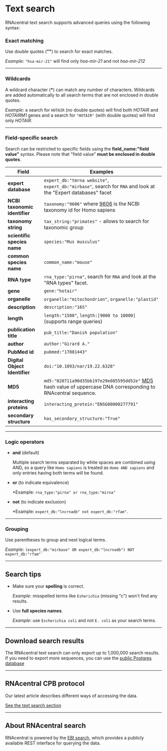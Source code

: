 
# <i class="fa fa-search"></i> Text search

RNAcentral text search supports advanced queries using the following syntax:

### Exact matching <a style="cursor: pointer" id="exact-matching" ng-click="scrollTo('exact-matching')" name="exact-matching" class="text-muted smaller"><i class="fa fa-link"></i></a>

Use double quotes (**""**) to search for exact matches.

*Example*: `"hsa-mir-21"` will find only *hsa-mir-21* and not *hsa-mir-212*

---

### Wildcards <a style="cursor: pointer" id="wildcards" ng-click="scrollTo('wildcards')" name="wildcards" class="text-muted smaller"><i class="fa fa-link"></i></a>

A wildcard character (<strong>*</strong>) can match any number of characters. Wildcards are added automatically to all search terms that are not enclosed in double quotes.

*Example*: a search for `HOTAIR` (no double quotes) will find both *HOTAIR* and *HOTAIRM1* genes
and a search for `"HOTAIR"` (with double quotes) will find only *HOTAIR*.

---

### Field-specific search <a style="cursor: pointer" id="field-specific-search" ng-click="scrollTo('field-specific-search')" name="field-specific-search" class="text-muted smaller"><i class="fa fa-link"></i></a>

Search can be restricted to specific fields using the **field_name:"field value"** syntax.
Please note that "field value" **must be enclosed in double quotes**.

| Field                          | Examples                                                                                                                                           |
| ------------------------------ | -------------------------------------------------------------------------------------------------------------------------------------------------- |
| **expert database**            | `expert_db:"tmrna website"`, `expert_db:"mirbase"`, search for `RNA` and look at the "Expert databases" facet                                      |
| **NCBI taxonomic identifier**  | `taxonomy:"9606"` where [9606](http://www.ncbi.nlm.nih.gov/Taxonomy/Browser/wwwtax.cgi?id=9606) is the NCBI taxonomy id for Homo sapiens           |
| **taxonomy string**            | `tax_string:"primates"` - allows to search for taxonomic group                                                                                     |
| **scientific species name**    | `species:"Mus musculus"`                                                                                                                           |
| **common species name**        | `common_name:"mouse"`                                                                                                                              |
| **RNA type**                   | `rna_type:"pirna"`, search for `RNA` and look at the "RNA types" facet.                                                                            |
| **gene**                       | `gene:"hotair"`                                                                                                                                    |
| **organelle**                  | `organelle:"mitochondrion"`, `organelle:"plastid"`                                                                                                 |
| **description**                | `description:"16S"`                                                                                                                                |
| **length**                     | `length:"1500"`, `length:[9000 to 10000]` (supports range queries)                                                                                 |
| **publication title**          | `pub_title:"Danish population"`                                                                                                                    |
| **author**                     | `author:"Girard A."`                                                                                                                               |
| **PubMed id**                  | `pubmed:"17881443"`                                                                                                                                |
| **Digital Object Identifier**  | `doi:"10.1093/nar/19.22.6328"`                                                                                                                     |
| **MD5**                        | `md5:"020711a90d35bb197e29e085595dd52e"` [MD5](http://en.wikipedia.org/wiki/MD5) hash value of uppercase DNA corresponding to RNAcentral sequence. |
| **interacting proteins**       | `interacting_protein:"ENSG00000277791"`                                                                                                            |
| **secondary structure**        | `has_secondary_structure:"True"`                                                                                                                   |

---

### Logic operators <a style="cursor: pointer" id="logic-operators" ng-click="scrollTo('logic-operators')" name="logic-operators" class="text-muted smaller"><i class="fa fa-link"></i></a>

* **and** (default)

	Multiple search terms separated by white spaces are combined using AND,
	so a query like `Homo sapiens` is treated as `Homo AND sapiens` and only entries having both terms will be found.

* **or** (to indicate equivalence)

	*Example: `rna_type:"pirna" or rna_type:"mirna"`

* **not** (to indicate exclusion)

	*Example: `expert_db:"lncrnadb" not expert_db:"rfam"`.

---

### Grouping <a style="cursor: pointer" id="grouping" ng-click="scrollTo('grouping')" name="grouping" class="text-muted smaller"><i class="fa fa-link"></i></a>

Use parentheses to group and nest logical terms.

*Example*: `(expert_db:"mirbase" OR expert_db:"lncrnadb") NOT expert_db:"rfam"`

---

## Search tips <a style="cursor: pointer" id="tips" ng-click="scrollTo('tips')" name="tips" class="text-muted smaller"><i class="fa fa-link"></i></a>

* Make sure your **spelling** is correct.

    *Example*: misspelled terms like `Esherichia` (missing "c") won't find any results.

* Use **full species names**.

    *Example*: use `Escherichia coli` and not `E. coli` as your search terms.

---

## Download search results <a style="cursor: pointer" id="download" ng-click="scrollTo('download')" name="download" class="text-muted smaller"><i class="fa fa-link"></i></a>

The RNAcentral text search can only export up to 1,000,000 search results.
If you need to export more sequences, you can use the [public Postgres database](/help/public-database)

---

## RNAcentral CPB protocol

Our latest article describes different ways of accessing the data.

<a href='https://currentprotocols.onlinelibrary.wiley.com/doi/full/10.1002/cpbi.104#cpbi104-fig-0003' class="btn btn-primary" target="_blank">See the text search section</a>

---

## About RNAcentral search <a style="cursor: pointer" id="ebi-search" ng-click="scrollTo('ebi-search')" name="ebi-search" class="text-muted smaller"><i class="fa fa-link"></i></a>

RNAcentral is powered by the [EBI search](http://www.ebi.ac.uk/ebisearch/),
which provides a publicly available REST interface for querying the data.
